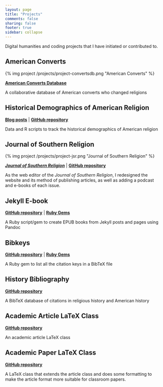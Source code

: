 ```yaml
---
layout: page
title: "Projects"
comments: false
sharing: false
footer: true
sidebar: collapse
---
```


Digital humanities and coding projects that I have initiated or
contributed to.

## American Converts

{% img project /projects/project-convertsdb.png "American Converts" %}

**[American Converts Database][]**

A collaborative database of American converts who changed religions

## Historical Demographics of American Religion

**[Blog posts][]** | **[GitHub repository][]**

Data and R scripts to track the historical demographics of American
religion

## Journal of Southern Religion

{% img project /projects/project-jsr.png "Journal of Southern Religion"
%}

**[*Journal of Southern Religion*][]** | **[GitHub repository][1]**

As the web editor of the *Journal of Southern Religion*, I redesigned
the website and its method of publishing articles, as well as adding a
podcast and e-books of each issue.

## Jekyll E-book

**[GitHub repository][2]** | **[Ruby Gems][]**

A Ruby script/gem to create EPUB books from Jekyll posts and pages using
Pandoc

## Bibkeys

**[GitHub repository][3]** | **[Ruby Gems][4]**

A Ruby gem to list all the citation keys in a BibTeX file

## History Bibliography

**[GitHub repository][5]**

A BibTeX database of citations in religious history and American history

## Academic Article LaTeX Class

**[GitHub repository][6]**

An academic article LaTeX class

## Academic Paper LaTeX Class

**[GitHub repository][7]**

A LaTeX class that extends the article class and does some formatting to
make the article format more suitable for classroom papers.

  [American Converts Database]: http://americanconverts.org
  [Blog posts]: http://lincolnmullen.com/blog/categories/demographics-religion/
  [GitHub repository]: https://github.com/lmullen/demographics-religion
  [*Journal of Southern Religion*]: http://jsr.fsu.edu
  [1]: https://github.com/lmullen/jsr
  [2]: https://github.com/lmullen/jekyll-ebook
  [Ruby Gems]: http://rubygems.org/gems/jekyll-ebook
  [3]: https://github.com/lmullen/bibkeys
  [4]: http://rubygems.org/gems/bibkeys
  [5]: https://github.com/lmullen/historybib
  [6]: https://github.com/lmullen/academic-article-latex
  [7]: https://github.com/lmullen/acadpaper
